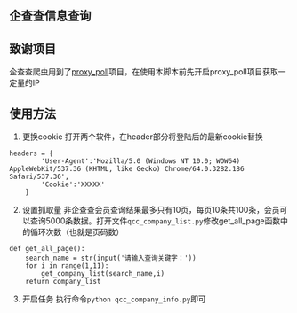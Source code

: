 ## 企查查信息查询

## 致谢项目
企查查爬虫用到了[proxy_poll](https://github.com/jhao104/proxy_pool)项目，在使用本脚本前先开启proxy_poll项目获取一定量的IP

## 使用方法
1. 更换cookie
打开两个软件，在header部分将登陆后的最新cookie替换
```
headers = {
        'User-Agent':'Mozilla/5.0 (Windows NT 10.0; WOW64) AppleWebKit/537.36 (KHTML, like Gecko) Chrome/64.0.3282.186 Safari/537.36',
        'Cookie':'XXXXX'
    }
```


2. 设置抓取量
非企查查会员查询结果最多只有10页，每页10条共100条，会员可以查询5000条数据。打开文件`qcc_company_list.py`修改get_all_page函数中的循环次数（也就是页码数）
```
def get_all_page():
    search_name = str(input('请输入查询关键字：'))
    for i in range(1,11):
        get_company_list(search_name,i)
    return company_list

```

3. 开启任务
执行命令`python qcc_company_info.py`即可